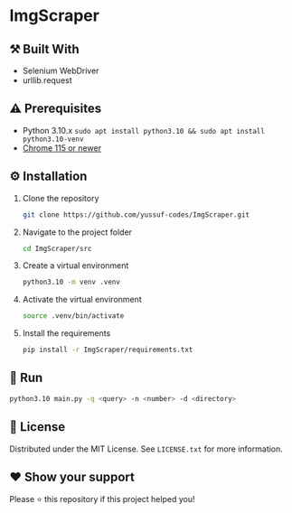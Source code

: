 # ImgScraper

## ⚒️ Built With

* Selenium WebDriver
* urllib.request

## ⚠️ Prerequisites

* Python 3.10.x `sudo apt install python3.10 && sudo apt install python3.10-venv`
* [Chrome 115 or newer](https://www.google.com/chrome/)

## ⚙️ Installation

1. Clone the repository

    ```bash
    git clone https://github.com/yussuf-codes/ImgScraper.git
    ```

2. Navigate to the project folder

    ```bash
    cd ImgScraper/src
    ```

3. Create a virtual environment

    ```bash
    python3.10 -m venv .venv
    ```

4. Activate the virtual environment

    ```bash
    source .venv/bin/activate
    ```

5. Install the requirements

    ```bash
    pip install -r ImgScraper/requirements.txt
    ```

## 🚀 Run

```bash
python3.10 main.py -q <query> -n <number> -d <directory>
```

## 📄 License

Distributed under the MIT License. See `LICENSE.txt` for more information.

## ❤️ Show your support

Please ⭐️ this repository if this project helped you!
